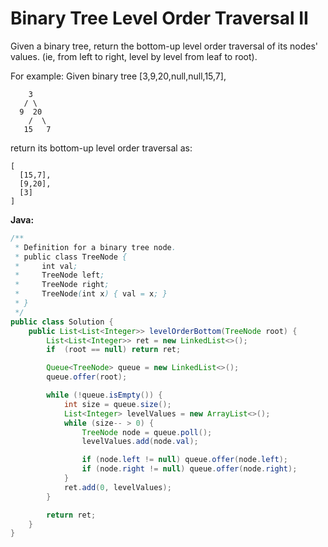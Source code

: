# Binary Tree Level Order Traversal II

Given a binary tree, return the bottom-up level order traversal of its nodes' values. (ie, from left to right, level by level from leaf to root).

For example:
    Given binary tree [3,9,20,null,null,15,7],

        3
       / \
      9  20
        /  \
       15   7

return its bottom-up level order traversal as:

    [
      [15,7],
      [9,20],
      [3]
    ]

**Java:**
```java
/**
 * Definition for a binary tree node.
 * public class TreeNode {
 *     int val;
 *     TreeNode left;
 *     TreeNode right;
 *     TreeNode(int x) { val = x; }
 * }
 */
public class Solution {
    public List<List<Integer>> levelOrderBottom(TreeNode root) {
        List<List<Integer>> ret = new LinkedList<>();
        if  (root == null) return ret;

        Queue<TreeNode> queue = new LinkedList<>();
        queue.offer(root);

        while (!queue.isEmpty()) {
            int size = queue.size();
            List<Integer> levelValues = new ArrayList<>();
            while (size-- > 0) {
                TreeNode node = queue.poll();
                levelValues.add(node.val);

                if (node.left != null) queue.offer(node.left);
                if (node.right != null) queue.offer(node.right);
            }
            ret.add(0, levelValues);
        }

        return ret;
    }
}
```
